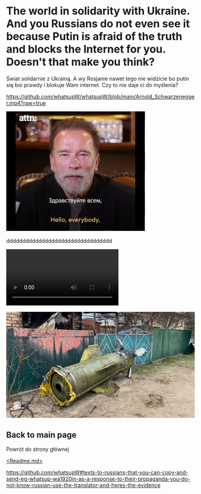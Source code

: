 # The world in solidarity with Ukraine. And you Russians do not even see it because Putin is afraid of the truth and blocks the Internet for you. Doesn't that make you think?
Świat solidarnie z Ukrainą. A wy Rosjanie nawet tego nie widzicie bo putin się boi prawdy i blokuje Wam internet. Czy to nie daje ci do myślenia?


https://github.com/whatsupW/whatsupW/blob/main/Arnold_Schwarzenegger.mp4?raw=true

[![Arnold](https://github.com/whatsupW/whatsupW/blob/main/img/2/Arnold_Schwarzenegger.PNG)](https://github.com/whatsupW/whatsupW/blob/main/Arnold_Schwarzenegger.mp4)

ddddddddddddddddddddddddddddddddd

![ToczkaU.jpg](https://github.com/whatsupW/whatsupW/blob/main/Arnold_Schwarzenegger.mp4)

![ToczkaU3.jpg](https://github.com/whatsupW/whatsupW/blob/main/img/3/sprzet3.jpg)

## Back to main page
Powrót do strony głównej

[<Readme.md>](<https://github.com/whatsupW/whatsupW/blob/main/README.md#texts-to-russians-that-you-can-copy-and-send-eg-whatsup-wa1920in-as-a-response-to-their-propaganda-you-do-not-know-russian-use-the-translator-and-heres-the-evidence>)

https://github.com/whatsupW#texts-to-russians-that-you-can-copy-and-send-eg-whatsup-wa1920in-as-a-response-to-their-propaganda-you-do-not-know-russian-use-the-translator-and-heres-the-evidence
